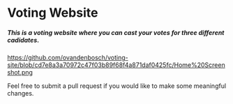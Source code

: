 # Voting Website

##### This is a voting website where you can cast your votes for three different cadidates.


https://github.com/ovandenbosch/voting-site/blob/cd7e8a3a70972c47f03b89f68f4a871daf0425fc/Home%20Screenshot.png


Feel free to submit a pull request if you would like to make some meaningful changes.
